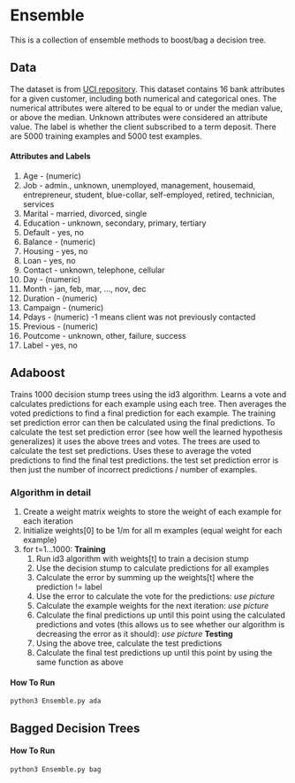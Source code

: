 # Ensemble
This is a collection of ensemble methods to boost/bag a decision tree.
## Data
The dataset is from [UCI repository](https://archive.ics.uci.edu/ml/datasets/Bank+Marketing). This dataset contains 16 bank attributes for a given customer, including both numerical and categorical ones. The numerical attributes were altered to be equal to or under the median value, or above the median. Unknown attributes were considered an attribute value. The label is whether the client subscribed to a term deposit. There are 5000 training examples and 5000 test examples.
#### Attributes and Labels
1. Age - (numeric)
2. Job - admin., unknown, unemployed, management, housemaid, entrepreneur, student, blue-collar, self-employed, retired, technician, services
3. Marital - married, divorced, single
4. Education - unknown, secondary, primary, tertiary
5. Default - yes, no
6. Balance - (numeric)
7. Housing - yes, no
8. Loan - yes, no
9. Contact - unknown, telephone, cellular
10. Day - (numeric)
11. Month - jan, feb, mar, ..., nov, dec
12. Duration - (numeric)
13. Campaign - (numeric)
14. Pdays - (numeric) -1 means client was not previously contacted
15. Previous - (numeric)
16. Poutcome - unknown, other, failure, success
17. Label - yes, no

## Adaboost
Trains 1000 decision stump trees using the id3 algorithm. Learns a vote and calculates predictions for each example using each tree. Then averages the voted predictions to find a final prediction for each example. The training set prediction error can then be calculated using the final predictions. To calculate the test set prediction error (see how well the learned hypothesis generalizes) it uses the above trees and votes. The trees are used to calculate the test set predictions. Uses these to average the voted predictions to find the final test predictions. the test set prediction error is then just the number of incorrect predictions / number of examples.

### Algorithm in detail
1. Create a weight matrix weights to store the weight of each example for each iteration
2. Initialize weights[0] to be 1/m for all m examples (equal weight for each example)
3. for t=1...1000:
    **Training**
    1. Run id3 algorithm with weights[t] to train a decision stump
    2. Use the decision stump to calculate predictions for all examples
    3. Calculate the error by summing up the weights[t] where the prediction != label
    4. Use the error to calculate the vote for the predictions:
    *use picture*
    5. Calculate the example weights for the next iteration:
    *use picture*
    6. Calculate the final predictions up until this point using the calculated predictions and votes (this allows us to see whether our algorithm is decreasing the error as it should):
    *use picture*
    **Testing**
    1. Using the above tree, calculate the test predictions
    2. Calculate the final test predictions up until this point by using the same function as above


#### How To Run
```
python3 Ensemble.py ada
```

## Bagged Decision Trees

#### How To Run
```
python3 Ensemble.py bag
```
